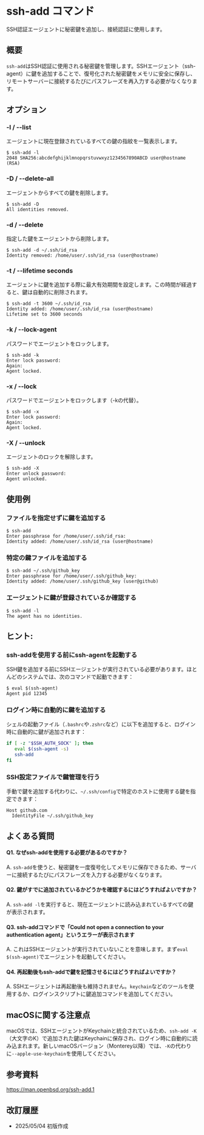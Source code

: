# ssh-add コマンド

SSH認証エージェントに秘密鍵を追加し、接続認証に使用します。

## 概要

`ssh-add`はSSH認証に使用される秘密鍵を管理します。SSHエージェント（ssh-agent）に鍵を追加することで、復号化された秘密鍵をメモリに安全に保存し、リモートサーバーに接続するたびにパスフレーズを再入力する必要がなくなります。

## オプション

### **-l** / **--list**

エージェントに現在登録されているすべての鍵の指紋を一覧表示します。

```console
$ ssh-add -l
2048 SHA256:abcdefghijklmnopqrstuvwxyz1234567890ABCD user@hostname (RSA)
```

### **-D** / **--delete-all**

エージェントからすべての鍵を削除します。

```console
$ ssh-add -D
All identities removed.
```

### **-d** / **--delete**

指定した鍵をエージェントから削除します。

```console
$ ssh-add -d ~/.ssh/id_rsa
Identity removed: /home/user/.ssh/id_rsa (user@hostname)
```

### **-t** / **--lifetime seconds**

エージェントに鍵を追加する際に最大有効期間を設定します。この時間が経過すると、鍵は自動的に削除されます。

```console
$ ssh-add -t 3600 ~/.ssh/id_rsa
Identity added: /home/user/.ssh/id_rsa (user@hostname)
Lifetime set to 3600 seconds
```

### **-k** / **--lock-agent**

パスワードでエージェントをロックします。

```console
$ ssh-add -k
Enter lock password: 
Again: 
Agent locked.
```

### **-x** / **--lock**

パスワードでエージェントをロックします（-kの代替）。

```console
$ ssh-add -x
Enter lock password: 
Again: 
Agent locked.
```

### **-X** / **--unlock**

エージェントのロックを解除します。

```console
$ ssh-add -X
Enter unlock password: 
Agent unlocked.
```

## 使用例

### ファイルを指定せずに鍵を追加する

```console
$ ssh-add
Enter passphrase for /home/user/.ssh/id_rsa: 
Identity added: /home/user/.ssh/id_rsa (user@hostname)
```

### 特定の鍵ファイルを追加する

```console
$ ssh-add ~/.ssh/github_key
Enter passphrase for /home/user/.ssh/github_key: 
Identity added: /home/user/.ssh/github_key (user@github)
```

### エージェントに鍵が登録されているか確認する

```console
$ ssh-add -l
The agent has no identities.
```

## ヒント:

### ssh-addを使用する前にssh-agentを起動する

SSH鍵を追加する前にSSHエージェントが実行されている必要があります。ほとんどのシステムでは、次のコマンドで起動できます：

```console
$ eval $(ssh-agent)
Agent pid 12345
```

### ログイン時に自動的に鍵を追加する

シェルの起動ファイル（`.bashrc`や`.zshrc`など）に以下を追加すると、ログイン時に自動的に鍵が追加されます：

```bash
if [ -z "$SSH_AUTH_SOCK" ]; then
   eval $(ssh-agent -s)
   ssh-add
fi
```

### SSH設定ファイルで鍵管理を行う

手動で鍵を追加する代わりに、`~/.ssh/config`で特定のホストに使用する鍵を指定できます：

```
Host github.com
  IdentityFile ~/.ssh/github_key
```

## よくある質問

#### Q1. なぜssh-addを使用する必要があるのですか？
A. `ssh-add`を使うと、秘密鍵を一度復号化してメモリに保存できるため、サーバーに接続するたびにパスフレーズを入力する必要がなくなります。

#### Q2. 鍵がすでに追加されているかどうかを確認するにはどうすればよいですか？
A. `ssh-add -l`を実行すると、現在エージェントに読み込まれているすべての鍵が表示されます。

#### Q3. ssh-addコマンドで「Could not open a connection to your authentication agent」というエラーが表示されます
A. これはSSHエージェントが実行されていないことを意味します。まず`eval $(ssh-agent)`でエージェントを起動してください。

#### Q4. 再起動後もssh-addで鍵を記憶させるにはどうすればよいですか？
A. SSHエージェントは再起動後も維持されません。`keychain`などのツールを使用するか、ログインスクリプトに鍵追加コマンドを追加してください。

## macOSに関する注意点

macOSでは、SSHエージェントがKeychainと統合されているため、`ssh-add -K`（大文字のK）で追加された鍵はKeychainに保存され、ログイン時に自動的に読み込まれます。新しいmacOSバージョン（Monterey以降）では、`-K`の代わりに`--apple-use-keychain`を使用してください。

## 参考資料

https://man.openbsd.org/ssh-add.1

## 改訂履歴

- 2025/05/04 初版作成